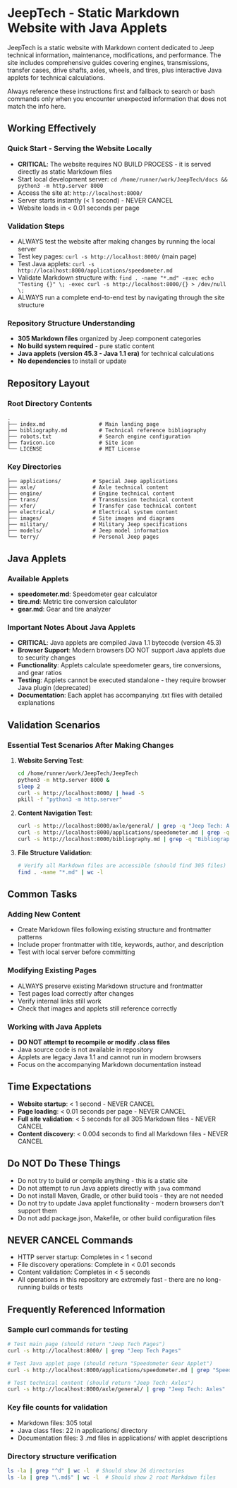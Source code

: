 # JeepTech - Static Markdown Website with Java Applets

JeepTech is a static website with Markdown content dedicated to Jeep technical information, maintenance, modifications, and performance. The site includes comprehensive guides covering engines, transmissions, transfer cases, drive shafts, axles, wheels, and tires, plus interactive Java applets for technical calculations.

Always reference these instructions first and fallback to search or bash commands only when you encounter unexpected information that does not match the info here.

## Working Effectively

### Quick Start - Serving the Website Locally
- **CRITICAL**: The website requires NO BUILD PROCESS - it is served directly as static Markdown files
- Start local development server: `cd /home/runner/work/JeepTech/docs && python3 -m http.server 8000`
- Access the site at: `http://localhost:8000/`
- Server starts instantly (< 1 second) - NEVER CANCEL
- Website loads in < 0.01 seconds per page

### Validation Steps
- ALWAYS test the website after making changes by running the local server
- Test key pages: `curl -s http://localhost:8000/` (main page) 
- Test Java applets: `curl -s http://localhost:8000/applications/speedometer.md`
- Validate Markdown structure with: `find . -name "*.md" -exec echo "Testing {}" \; -exec curl -s http://localhost:8000/{} > /dev/null \;`
- ALWAYS run a complete end-to-end test by navigating through the site structure

### Repository Structure Understanding
- **305 Markdown files** organized by Jeep component categories
- **No build system required** - pure static content
- **Java applets (version 45.3 - Java 1.1 era)** for technical calculations
- **No dependencies** to install or update

## Repository Layout

### Root Directory Contents
```
.
├── index.md                 # Main landing page
├── bibliography.md          # Technical reference bibliography
├── robots.txt               # Search engine configuration
├── favicon.ico              # Site icon
└── LICENSE                  # MIT License
```

### Key Directories
```
├── applications/          # Special Jeep applications
├── axle/                  # Axle technical content
├── engine/                # Engine technical content  
├── trans/                 # Transmission technical content
├── xfer/                  # Transfer case technical content
├── electrical/            # Electrical system content
├── images/                # Site images and diagrams
├── military/              # Military Jeep specifications
├── models/                # Jeep model information
└── terry/                 # Personal Jeep pages
```

## Java Applets

### Available Applets
- **speedometer.md**: Speedometer gear calculator
- **tire.md**: Metric tire conversion calculator  
- **gear.md**: Gear and tire analyzer

### Important Notes About Java Applets
- **CRITICAL**: Java applets are compiled Java 1.1 bytecode (version 45.3)
- **Browser Support**: Modern browsers DO NOT support Java applets due to security changes
- **Functionality**: Applets calculate speedometer gears, tire conversions, and gear ratios
- **Testing**: Applets cannot be executed standalone - they require browser Java plugin (deprecated)
- **Documentation**: Each applet has accompanying .txt files with detailed explanations

## Validation Scenarios

### Essential Test Scenarios After Making Changes
1. **Website Serving Test**:
   ```bash
   cd /home/runner/work/JeepTech/JeepTech
   python3 -m http.server 8000 &
   sleep 2
   curl -s http://localhost:8000/ | head -5
   pkill -f "python3 -m http.server"
   ```

2. **Content Navigation Test**:
   ```bash
   curl -s http://localhost:8000/axle/general/ | grep -q "Jeep Tech: Axles"
   curl -s http://localhost:8000/applications/speedometer.md | grep -q "Speedometer Gear Applet"
   curl -s http://localhost:8000/bibliography.md | grep -q "Bibliography"
   ```

3. **File Structure Validation**:
   ```bash
   # Verify all Markdown files are accessible (should find 305 files)
   find . -name "*.md" | wc -l
   ```

## Common Tasks

### Adding New Content
- Create Markdown files following existing structure and frontmatter patterns
- Include proper frontmatter with title, keywords, author, and description
- Test with local server before committing

### Modifying Existing Pages  
- ALWAYS preserve existing Markdown structure and frontmatter
- Test pages load correctly after changes
- Verify internal links still work
- Check that images and applets still reference correctly

### Working with Java Applets
- **DO NOT attempt to recompile or modify .class files**
- Java source code is not available in repository
- Applets are legacy Java 1.1 and cannot run in modern browsers
- Focus on the accompanying Markdown documentation instead

## Time Expectations
- **Website startup**: < 1 second - NEVER CANCEL
- **Page loading**: < 0.01 seconds per page - NEVER CANCEL  
- **Full site validation**: < 5 seconds for all 305 Markdown files - NEVER CANCEL
- **Content discovery**: < 0.004 seconds to find all Markdown files - NEVER CANCEL

## Do NOT Do These Things
- Do not try to build or compile anything - this is a static site
- Do not attempt to run Java applets directly with `java` command
- Do not install Maven, Gradle, or other build tools - they are not needed
- Do not try to update Java applet functionality - modern browsers don't support them
- Do not add package.json, Makefile, or other build configuration files

## NEVER CANCEL Commands
- HTTP server startup: Completes in < 1 second
- File discovery operations: Complete in < 0.01 seconds  
- Content validation: Completes in < 5 seconds
- All operations in this repository are extremely fast - there are no long-running builds or tests

## Frequently Referenced Information

### Sample curl commands for testing
```bash
# Test main page (should return "Jeep Tech Pages")
curl -s http://localhost:8000/ | grep "Jeep Tech Pages"

# Test Java applet page (should return "Speedometer Gear Applet")  
curl -s http://localhost:8000/applications/speedometer.md | grep "Speedometer Gear Applet"

# Test technical content (should return "Jeep Tech: Axles")
curl -s http://localhost:8000/axle/general/ | grep "Jeep Tech: Axles"
```

### Key file counts for validation
- Markdown files: 305 total
- Java class files: 22 in applications/ directory
- Documentation files: 3 .md files in applications/ with applet descriptions

### Directory structure verification
```bash
ls -la | grep "^d" | wc -l  # Should show 26 directories
ls -la | grep "\.md$" | wc -l  # Should show 2 root Markdown files
```